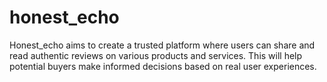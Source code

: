 # honest_echo
Honest_echo aims to create a trusted platform where users can share and read authentic reviews on various products and services. This will help potential buyers make informed decisions based on real user experiences.
